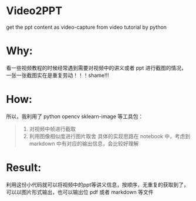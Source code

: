 # Video2PPT
get the ppt content as video-capture from video tutorial by python

# Why:
看一些视频教程的时候经常遇到需要对视频中的讲义或者 ppt 进行截图的情况，一张一张截图实在是重复劳动！！！shame!!!

# How:
所以，我利用了 python opencv sklearn-image 等工具包：
> 1. 对视频中帧进行截取
> 2. 利用图像相似度进行图片取舍
具体的实现思路在 notebook 中，考虑到 markdown 中有对应的输出信息，会比较好理解

# Result:
利用这份小代码就可以将视频中的ppt等讲义信息，按顺序，无重复的获取到了，可以以图片形式输出，也可以输出位 pdf 或者 markdown 等文件
